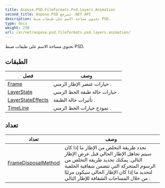 ```yaml
---
title: Aspose.PSD.FileFormats.Psd.Layers.Animation
second_title: Aspose.PSD لمرجع .NET API
description: تحتوي مساحة الاسم على طبقات ضبط PSD.
type: docs
weight: 230
url: /ar/net/aspose.psd.fileformats.psd.layers.animation/
---
```

تحتوي مساحة الاسم على طبقات ضبط PSD.

## الطبقات

| فصل | وصف |
| --- | --- |
| [Frame](./frame/) | خيارات عنصر الإطار الزمني . |
| [LayerState](./layerstate/) | خيارات حالة طبقة الخط الزمني . |
| [LayerStateEffects](./layerstateeffects/) | تأثيرات حالة الطبقة . |
| [TimeLine](./timeline/) | نموذج خيارات الخط الزمني . |
## تعداد

| تعداد | وصف |
| --- | --- |
| [FrameDisposalMethod](./framedisposalmethod/) | تحدد طريقة التخلص من الإطار ما إذا كان سيتم تجاهل الإطار الحالي قبل عرض الإطار التالي. يمكنك تحديد طريقة التخلص من الرسوم المتحركة التي تتضمن شفافية الخلفية لتحديد ما إذا كان الإطار الحالي سيكون مرئيًا من خلال المساحات الشفافة للإطار التالي . |


